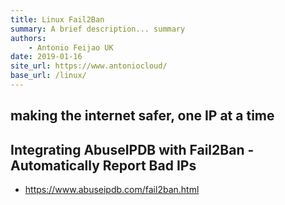 ```yaml
---
title: Linux Fail2Ban
summary: A brief description... summary
authors:
    - Antonio Feijao UK
date: 2019-01-16
site_url: https://www.antoniocloud/
base_url: /linux/
---
```



## making the internet safer, one IP at a time

## Integrating AbuseIPDB with Fail2Ban - Automatically Report Bad IPs

* <https://www.abuseipdb.com/fail2ban.html>



